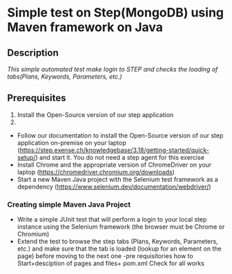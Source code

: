 # Simple test on Step(MongoDB) using Maven framework on Java
## Description

*This simple automated test make login to STEP and сhecks the loading of tabs(Plans, Keywords, Parameters, etc.)*


## **Prerequisites**
1. Install the Open-Source version of our step application
2.  

-  Follow our documentation to install the Open-Source version of our step application on-premise on your laptop (https://step.exense.ch/knowledgebase/3.18/getting-started/quick-setup/) and start it. You do not need a step agent for this exercise
-  Install Chrome and the appropriate version of ChromeDriver on your laptop (https://chromedriver.chromium.org/downloads)
-   Start a new Maven Java project with the Selenium test framework as a dependency (https://www.selenium.dev/documentation/webdriver/)
### Creating simple Maven Java Project
-   Write a simple JUnit test that will perform a login to your local step instance using the Selenium framework (the browser must be Chrome or Chromium)
-   Extend the test to browse the step tabs (Plans, Keywords, Parameters, etc.) and make sure that the tab is loaded (lookup for an element on the page) before moving to the next one
-pre requisitories
how to Start+desciption of pages and files+ pom.xml
Check for all works